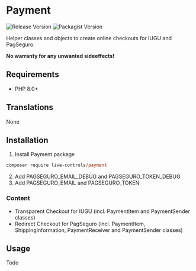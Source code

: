 # Payment
 ![Release Version](https://img.shields.io/github/v/release/live-controls/payment)
 ![Packagist Version](https://img.shields.io/packagist/v/live-controls/payment?color=%23007500)

 Helper classes and objects to create online checkouts for IUGU and PagSeguro. 
 
 **No warranty for any unwanted sideeffects!**

## Requirements
- PHP 8.0+


## Translations
None


## Installation

1. Install Payment package
```ps
composer require live-controls/payment
```
2. Add PAGSEGURO_EMAIL_DEBUG and PAGSEGURO_TOKEN_DEBUG
3. Add PAGSEGURO_EMAIL and PAGSEGURO_TOKEN

### Content
- Transparent Checkout for IUGU (incl. PaymentItem and PaymentSender classes)
- Redirect Checkout for PagSeguro (incl. PaymentItem, ShippingInformation, PaymentReceiver and PaymentSender classes)


## Usage
Todo
